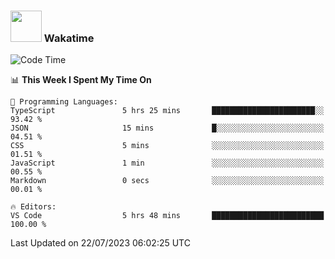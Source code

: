 ### <img src="https://media.giphy.com/media/VgCDAzcKvsR6OM0uWg/giphy.gif" width="50"> Wakatime

  <!--START_SECTION:waka-->
![Code Time](http://img.shields.io/badge/Code%20Time-1%2C425%20hrs%202%20mins-blue)

📊 **This Week I Spent My Time On** 

```text
💬 Programming Languages: 
TypeScript               5 hrs 25 mins       ███████████████████████░░   93.42 % 
JSON                     15 mins             █░░░░░░░░░░░░░░░░░░░░░░░░   04.51 % 
CSS                      5 mins              ░░░░░░░░░░░░░░░░░░░░░░░░░   01.51 % 
JavaScript               1 min               ░░░░░░░░░░░░░░░░░░░░░░░░░   00.55 % 
Markdown                 0 secs              ░░░░░░░░░░░░░░░░░░░░░░░░░   00.01 % 

🔥 Editors: 
VS Code                  5 hrs 48 mins       █████████████████████████   100.00 % 
```


 Last Updated on 22/07/2023 06:02:25 UTC
<!--END_SECTION:waka-->
